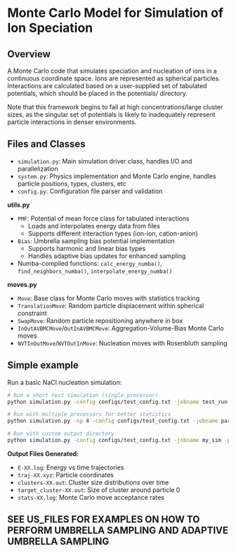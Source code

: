 # Monte Carlo Model for Simulation of Ion Speciation

## Overview
A Monte Carlo code that simulates speciation and nucleation of ions in a continuous coordinate space. Ions are represented as spherical particles. Interactions are calculated based on a user-supplied set of tabulated potentials, which should be placed in the potentials/ directory.

Note that this framework begins to fail at high concentrations/large cluster sizes, as the singular set of potentials is likely to inadequately represent particle interactions in denser environments. 
 
## Files and Classes

- `simulation.py`: Main simulation driver class, handles I/O and parallelization
- `system.py`: Physics implementation and Monte Carlo engine, handles particle positions, types, clusters, etc
- `config.py`: Configuration file parser and validation

**utils.py**
- `PMF`: Potential of mean force class for tabulated interactions
  - Loads and interpolates energy data from files
  - Supports different interaction types (ion-ion, cation-anion)
- `Bias`: Umbrella sampling bias potential implementation
  - Supports harmonic and linear bias types
  - Handles adaptive bias updates for enhanced sampling
- Numba-compiled functions: `calc_energy_numba()`, `find_neighbors_numba()`, `interpolate_energy_numba()`

**moves.py**
- `Move`: Base class for Monte Carlo moves with statistics tracking
- `TranslationMove`: Random particle displacement within spherical constraint
- `SwapMove`: Random particle repositioning anywhere in box
- `InOutAVBMCMove`/`OutInAVBMCMove`: Aggregation-Volume-Bias Monte Carlo moves
- `NVTInOutMove`/`NVTOutInMove`: Nucleation moves with Rosenbluth sampling

## Simple example

Run a basic NaCl nucleation simulation:

```bash
# Run a short test simulation (single processor)
python simulation.py -config configs/test_config.txt -jobname test_run

# Run with multiple processors for better statistics
python simulation.py -np 4 -config configs/test_config.txt -jobname parallel_test

# Run with custom output directory
python simulation.py -config configs/test_config.txt -jobname my_sim -path ./results
```

**Output Files Generated:**
- `E-XX.log`: Energy vs time trajectories
- `traj-XX.xyz`: Particle coordinates
- `clusters-XX.out`: Cluster size distributions over time
- `target_cluster-XX.out`: Size of cluster around particle 0
- `stats-XX.log`: Monte Carlo move acceptance rates

## SEE US_FILES FOR EXAMPLES ON HOW TO PERFORM UMBRELLA SAMPLING AND ADAPTIVE UMBRELLA SAMPLING
